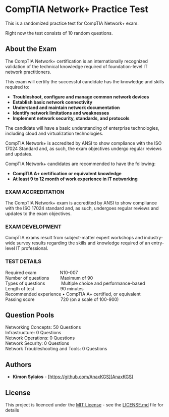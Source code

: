 # CompTIA Network+ Practice Test

This is a randomized practice test for CompTIA Network+ exam.

Right now the test consists of 10 random questions.

## About the Exam

The CompTIA Network+ certification is an internationally recognized validation of the technical knowledge required of foundation-level IT network practitioners.  
  
This exam will certify the successful candidate has the knowledge and skills required to:   
* **Troubleshoot, configure and manage common network devices** 
* **Establish basic network connectivity**
* **Understand and maintain network documentation** 
* **Identify network limitations and weaknesses** 
* **Implement network security, standards, and protocols** 

The candidate will have a basic understanding of enterprise technologies, including cloud and virtualization technologies.  
  
CompTIA Network+ is accredited by ANSI to show compliance with the ISO 17024 Standard and, as such, the exam objectives undergo regular reviews and updates.  
  
CompTIA Network+ candidates are recommended to have the following:
* **CompTIA A+ certification or equivalent knowledge**
* **At least 9 to 12 month of work experience in IT networking**

### EXAM ACCREDITATION

The CompTIA Network+ exam is accredited by ANSI to show compliance with the ISO 17024 standard and, as such, undergoes regular reviews and updates to the exam objectives.

### EXAM DEVELOPMENT

CompTIA exams result from subject-matter expert workshops and industry-wide survey results regarding the skills and knowledge required of an entry-level IT professional.

### TEST DETAILS

Required exam&nbsp;&nbsp;&nbsp;&nbsp;&nbsp;&nbsp;&nbsp;&nbsp;&nbsp;&nbsp;&nbsp;&nbsp;&nbsp;&nbsp;&nbsp;&nbsp;&nbsp;&nbsp;&nbsp;N10-007  
Number of questions&nbsp;&nbsp;&nbsp;&nbsp;&nbsp;&nbsp;&nbsp;&nbsp;&nbsp;Maximum of 90  
Types of questions&nbsp;&nbsp;&nbsp;&nbsp;&nbsp;&nbsp;&nbsp;&nbsp;&nbsp;&nbsp;&nbsp;&nbsp;&nbsp;Multiple choice and performance-based  
Length of test&nbsp;&nbsp;&nbsp;&nbsp;&nbsp;&nbsp;&nbsp;&nbsp;&nbsp;&nbsp;&nbsp;&nbsp;&nbsp;&nbsp;&nbsp;&nbsp;&nbsp;&nbsp;&nbsp;&nbsp;&nbsp;90 minutes  
Recommended experience&nbsp;&bull; CompTIA A+ certified, or equivalent  
Passing score&nbsp;&nbsp;&nbsp;&nbsp;&nbsp;&nbsp;&nbsp;&nbsp;&nbsp;&nbsp;&nbsp;&nbsp;&nbsp;&nbsp;&nbsp;&nbsp;&nbsp;&nbsp;&nbsp;&nbsp;&nbsp;720 (on a scale of 100-900)

## Question Pools

Networking Concepts: 50 Questions  
Infrastructure: 0 Questions  
Network Operations: 0 Questions  
Network Security: 0 Questions  
Network Troubleshooting and Tools: 0 Questions  

## Authors

* **Kimon Sylaios** - [https://github.com/AnaxKGS](AnaxKGS)

## License

This project is licenced under the [MIT License](https://github.com/AnaxKGS/AnaxKGS.github.io/blob/main/LICENSE) - see the [LICENSE.md](https://github.com/AnaxKGS/AnaxKGS.github.io/blob/main/LICENSE) file for details
